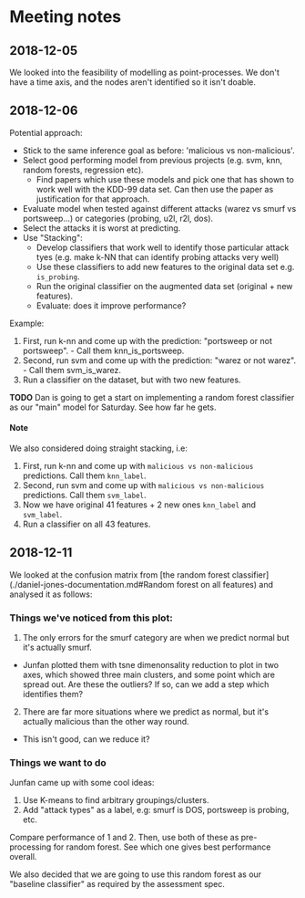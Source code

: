 # Meeting notes

## 2018-12-05

We looked into the feasibility of modelling as point-processes. We don't have a time axis, and the nodes aren't identified so it isn't doable.

## 2018-12-06

Potential approach:
  - Stick to the same inference goal as before: 'malicious vs non-malicious'.
  - Select good performing model from previous projects (e.g. svm, knn, random forests, regression etc).
    - Find papers which use these models and pick one that has shown to work well with the KDD-99 data set. Can then use the paper as justification for that approach.
  - Evaluate model when tested against different attacks (warez vs smurf vs portsweep...) or categories (probing, u2l, r2l, dos).
  - Select the attacks it is worst at predicting.
  - Use "Stacking":
     - Develop classifiers that work well to identify those particular attack tyes (e.g. make k-NN that can identify probing attacks very well)
     - Use these classifiers to add new features to the original data set e.g. `is_probing`.
     - Run the original classifier on the augmented data set (original + new features).
     - Evaluate: does it improve performance?

Example:
  1. First, run k-nn and come up with the prediction: "portsweep or not portsweep".
    - Call them knn_is_portsweep.
  2. Second, run svm and come up with the prediction: "warez or not warez".
    - Call them svm_is_warez.
  3. Run a classifier on the dataset, but with two new features.


**TODO** Dan is going to get a start on implementing a random forest classifier as our "main" model for Saturday. See how far he gets.


#### Note
We also considered doing straight stacking, i.e:
  1. First, run k-nn and come up with `malicious vs non-malicious` predictions. Call them `knn_label`.
  2. Second, run svm and come up with `malicious vs non-malicious` predictions. Call them `svm_label`.
  3. Now we have original 41 features + 2 new ones `knn_label` and `svm_label`.
  4. Run a classifier on all 43 features.



## 2018-12-11

We looked at the confusion matrix from [the random forest classifier](./daniel-jones-documentation.md#Random forest on all features) and analysed it as follows:


### Things we've noticed from this plot:

1. The only errors for the smurf category are when we predict normal but it's actually smurf.
  - Junfan plotted them with tsne dimenonsality reduction to plot in two axes, which showed three main clusters, and some point which are spread out. Are these the outliers? If so, can we add a step which identifies them?
2. There are far more situations where we predict as normal, but it's actually malicious than the other way round.
  - This isn't good, can we reduce it?


### Things we want to do

Junfan came up with some cool ideas:

1. Use K-means to find arbitrary groupings/clusters.
2. Add "attack types" as a label, e.g: smurf is DOS, portsweep is probing, etc.

Compare performance of 1 and 2. Then, use both of these as pre-processing for random forest. See which one gives best performance overall.


We also decided that we are going to use this random forest as our "baseline classifier" as required by the assessment spec.
